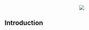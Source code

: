<h1 align="center">
  <a href="https://git.io/typing-svg">
    <img src="https://readme-typing-svg.herokuapp.com/?lines=Welcome+to+My+Project+Page&center=true&size=30&font=Lato&color=blue&speed=20">
  </a>
</h1>

## **Introduction**
